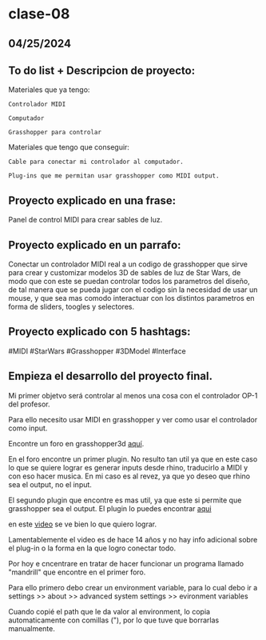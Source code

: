 # clase-08
## 04/25/2024

## To do list + Descripcion de proyecto:

Materiales que ya tengo:

``
Controlador MIDI
``

``
Computador
``

``
Grasshopper para controlar
``

Materiales que tengo que conseguir:

``
Cable para conectar mi controlador al computador.
``

``
Plug-ins que me permitan usar grasshopper como MIDI output.
``
## Proyecto explicado en una frase:

Panel de control MIDI para crear sables de luz.

## Proyecto explicado en un parrafo:

Conectar un controlador MIDI real a un codigo de grasshopper que sirve para crear y customizar modelos 3D de sables de luz de Star Wars, de modo que con este se puedan controlar todos los parametros del diseño, de tal manera que se pueda jugar con el codigo sin la necesidad de usar un mouse, y que sea mas comodo interactuar con los distintos parametros en forma de sliders, toogles y selectores.

## Proyecto explicado con 5 hashtags:

#MIDI #StarWars #Grasshopper #3DModel #Interface

## Empieza el desarrollo del proyecto final.

Mi primer objetvo será controlar al menos una cosa con el controlador OP-1 del profesor.

Para ello necesito usar MIDI en grasshopper y ver como usar el controlador como input.

Encontre un foro en grasshopper3d [aquí](<https://www.grasshopper3d.com/group/ghowl/forum/topics/physical-sliders?page=4>).

En el foro encontre un primer plugin. No resulto tan util ya que en este caso lo que se quiere lograr es generar inputs desde rhino, traducirlo a MIDI y con eso hacer musica. En mi caso es al revez, ya que yo deseo que rhino sea el output, no el input.

El segundo plugin que encontre es mas util, ya que este si permite que grasshopper sea el output. El plugin lo puedes encontrar [aqui](<https://www.grasshopper3d.com/forum/topics/mandrill-midi-realtime-bridge-for-grasshopper>)

en este [video](<https://www.youtube.com/watch?v=WYcriR227Dg>) se ve bien lo que quiero lograr.

Lamentablemente el video es de hace 14 años y no hay info adicional sobre el plug-in o la forma en la que logro conectar todo.

Por hoy e cncentrare en tratar de hacer funcionar un programa llamado "mandrill" que encontre en el primer foro.

Para ello primero debo crear un environment variable, para lo cual debo ir a settings >> about >> advanced system settings >> evironment variables

Cuando copié el path que le da valor al environment, lo copia automaticamente con comillas ("), por lo que tuve que borrarlas manualmente.



